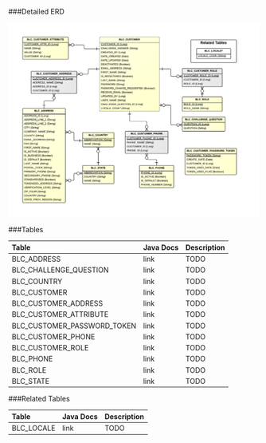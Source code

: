 ###Detailed ERD

![Customer Detail](images/dataModel/CustomerDetailedERD.png)

###Tables

| Table                      | Java Docs | Description                                         |
|:---------------------------|:----------|:----------------------------------------------------|
|BLC_ADDRESS                 | link      | TODO  |
|BLC_CHALLENGE_QUESTION      | link      | TODO  |
|BLC_COUNTRY                 | link      | TODO  |
|BLC_CUSTOMER                | link      | TODO  |
|BLC_CUSTOMER_ADDRESS        | link      | TODO  |
|BLC_CUSTOMER_ATTRIBUTE      | link      | TODO  |
|BLC_CUSTOMER_PASSWORD_TOKEN | link      | TODO  |
|BLC_CUSTOMER_PHONE          | link      | TODO  |
|BLC_CUSTOMER_ROLE           | link      | TODO  |
|BLC_PHONE                   | link      | TODO  |
|BLC_ROLE                    | link      | TODO  |
|BLC_STATE                   | link      | TODO  |

###Related Tables

| Table               | Java Docs	  | Description                                         |
|:--------------------|:--------------|:----------------------------------------------------|
|BLC_LOCALE           | link          | TODO  |